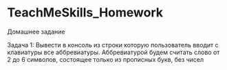 # TeachMeSkills_Homework

Домашнее задание

Задача 1:
Вывести в консоль из строки которую пользователь вводит с клавиатуры все
аббревиатуры. Аббревиатурой будем считать слово от 2 до 6 символов, состоящее
только из прописных букв, без чисел
